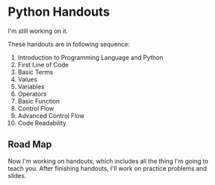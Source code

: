 # Python Handouts

I'm still working on it.

These handouts are in following sequence:

1. Introduction to Programming Language and Python
2. First Line of Code
3. Basic Terms
4. Values
5. Variables
6. Operators
7. Basic Function
8. Control Flow
9. Advanced Control Flow
10. Code Readability

## Road Map

Now I'm working on handouts, which includes all the thing I'm going to teach you. After finishing handouts, I'll work on practice problems and slides.